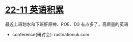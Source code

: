 # [22-11 英语积累](/2022/11/2022_11_english.md)

最近上班划水和下班肝原神、POE、D3 有点多了，高质量的英语

- conference(研讨会): rustnationuk.com
